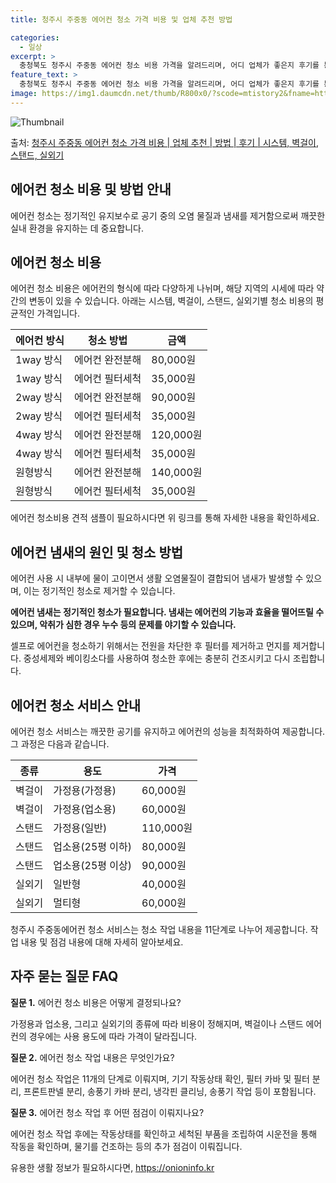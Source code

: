 ```yaml
---
title: 청주시 주중동 에어컨 청소 가격 비용 및 업체 추천 방법

categories:
  - 일상
excerpt: >
  충청북도 청주시 주중동 에어컨 청소 비용 가격을 알려드리며, 어디 업체가 좋은지 후기를 통해 알아보겠습니다. 현재 글에서는 시스템, 벽걸이, 스탠드, 실외기 각각에 대해 청소 비용이 나와 있으니 참고하시면 되겠습니다. 에어컨 분해 청소 방법 보기 👈 클릭셀프 에어컨 청소 방법 보기👈 클릭청주시 주중동 에어컨 청소 비용시스템에어컨 방식클리닝방식금액1way 방식에어컨 완전분해80,000원1way 방식에어컨 필터세척35,000원2way 방식에어컨 완전분해90,000원2way 방식에어컨 필터세척35,000원4way 방식에어컨 완전분해120,000원4way 방식에어컨 필터세척35,000원원형방식에어컨 완전분해140,000원원형방식에어컨 필터세척35,000원에어컨 청소 견적 샘플 보기 👈 클릭에어컨 냄새의 원인에어..
feature_text: >
  충청북도 청주시 주중동 에어컨 청소 비용 가격을 알려드리며, 어디 업체가 좋은지 후기를 통해 알아보겠습니다. 현재 글에서는 시스템, 벽걸이, 스탠드, 실외기 각각에 대해 청소 비용이 나와 있으니 참고하시면 되겠습니다. 에어컨 분해 청소 방법 보기 👈 클릭셀프 에어컨 청소 방법 보기👈 클릭청주시 주중동 에어컨 청소 비용시스템에어컨 방식클리닝방식금액1way 방식에어컨 완전분해80,000원1way 방식에어컨 필터세척35,000원2way 방식에어컨 완전분해90,000원2way 방식에어컨 필터세척35,000원4way 방식에어컨 완전분해120,000원4way 방식에어컨 필터세척35,000원원형방식에어컨 완전분해140,000원원형방식에어컨 필터세척35,000원에어컨 청소 견적 샘플 보기 👈 클릭에어컨 냄새의 원인에어..
image: https://img1.daumcdn.net/thumb/R800x0/?scode=mtistory2&fname=https%3A%2F%2Fblog.kakaocdn.net%2Fdn%2FbgUrpS%2FbtsHAMypGHi%2FG2BWfCY785EoAga3sQv5h0%2Fimg.webp
---
```


![Thumbnail](https://img1.daumcdn.net/thumb/R800x0/?scode=mtistory2&fname=https%3A%2F%2Fblog.kakaocdn.net%2Fdn%2FbgUrpS%2FbtsHAMypGHi%2FG2BWfCY785EoAga3sQv5h0%2Fimg.webp)

<p>출처: <a href="https://onioninfo.kr/entry/%EC%B2%AD%EC%A3%BC%EC%8B%9C-%EC%A3%BC%EC%A4%91%EB%8F%99-%EC%97%90%EC%96%B4%EC%BB%A8-%EC%B2%AD%EC%86%8C-%EA%B0%80%EA%B2%A9-%EB%B9%84%EC%9A%A9-%EC%97%85%EC%B2%B4-%EC%B6%94%EC%B2%9C-%EB%B0%A9%EB%B2%95-%ED%9B%84%EA%B8%B0-%EC%8B%9C%EC%8A%A4%ED%85%9C-%EB%B2%BD%EA%B1%B8%EC%9D%B4-%EC%8A%A4%ED%83%A0%EB%93%9C-%EC%8B%A4%EC%99%B8%EA%B8%B0" rel="dofollow">청주시 주중동 에어컨 청소 가격 비용 | 업체 추천 | 방법 | 후기 | 시스템, 벽걸이, 스탠드, 실외기</a> </p>

## 에어컨 청소 비용 및 방법 안내

에어컨 청소는 정기적인 유지보수로 공기 중의 오염 물질과 냄새를 제거함으로써 깨끗한 실내 환경을 유지하는 데 중요합니다.

## 에어컨 청소 비용

에어컨 청소 비용은 에어컨의 형식에 따라 다양하게 나뉘며, 해당 지역의 시세에 따라 약간의 변동이 있을 수 있습니다. 아래는 시스템,
벽걸이, 스탠드, 실외기별 청소 비용의 평균적인 가격입니다.

**에어컨 방식** | **청소 방법** | **금액**  
---|---|---  
1way 방식 | 에어컨 완전분해 | 80,000원  
1way 방식 | 에어컨 필터세척 | 35,000원  
2way 방식 | 에어컨 완전분해 | 90,000원  
2way 방식 | 에어컨 필터세척 | 35,000원  
4way 방식 | 에어컨 완전분해 | 120,000원  
4way 방식 | 에어컨 필터세척 | 35,000원  
원형방식 | 에어컨 완전분해 | 140,000원  
원형방식 | 에어컨 필터세척 | 35,000원  
  
에어컨 청소비용 견적 샘플이 필요하시다면 위 링크를 통해 자세한 내용을 확인하세요.

## 에어컨 냄새의 원인 및 청소 방법

에어컨 사용 시 내부에 물이 고이면서 생활 오염물질이 결합되어 냄새가 발생할 수 있으며, 이는 정기적인 청소로 제거할 수 있습니다.

**에어컨 냄새는 정기적인 청소가 필요합니다. 냄새는 에어컨의 기능과 효율을 떨어뜨릴 수 있으며, 악취가 심한 경우 누수 등의 문제를 야기할
수 있습니다.**

셀프로 에어컨을 청소하기 위해서는 전원을 차단한 후 필터를 제거하고 먼지를 제거합니다. 중성세제와 베이킹소다를 사용하여 청소한 후에는 충분히
건조시키고 다시 조립합니다.

## 에어컨 청소 서비스 안내

에어컨 청소 서비스는 깨끗한 공기를 유지하고 에어컨의 성능을 최적화하여 제공합니다. 그 과정은 다음과 같습니다.

**종류** | **용도** | **가격**  
---|---|---  
벽걸이 | 가정용(가정용) | 60,000원  
벽걸이 | 가정용(업소용) | 60,000원  
스탠드 | 가정용(일반) | 110,000원  
스탠드 | 업소용(25평 이하) | 80,000원  
스탠드 | 업소용(25평 이상) | 90,000원  
실외기 | 일반형 | 40,000원  
실외기 | 멀티형 | 60,000원  
  
청주시 주중동에어컨 청소 서비스는 청소 작업 내용을 11단계로 나누어 제공합니다. 작업 내용 및 점검 내용에 대해 자세히 알아보세요.

## 자주 묻는 질문 FAQ

**질문 1.** 에어컨 청소 비용은 어떻게 결정되나요?

가정용과 업소용, 그리고 실외기의 종류에 따라 비용이 정해지며, 벽걸이나 스탠드 에어컨의 경우에는 사용 용도에 따라 가격이 달라집니다.

**질문 2.** 에어컨 청소 작업 내용은 무엇인가요?

에어컨 청소 작업은 11개의 단계로 이뤄지며, 기기 작동상태 확인, 필터 카바 및 필터 분리, 프론트판넬 분리, 송풍기 카바 분리, 냉각핀
클리닝, 송풍기 작업 등이 포함됩니다.

**질문 3.** 에어컨 청소 작업 후 어떤 점검이 이뤄지나요?

에어컨 청소 작업 후에는 작동상태를 확인하고 세척된 부품을 조립하여 시운전을 통해 작동을 확인하며, 물기를 건조하는 등의 추가 점검이
이뤄집니다.



 

유용한 생활 정보가 필요하시다면, <a href="https://onioninfo.kr" rel="dofollow">https://onioninfo.kr</a>


